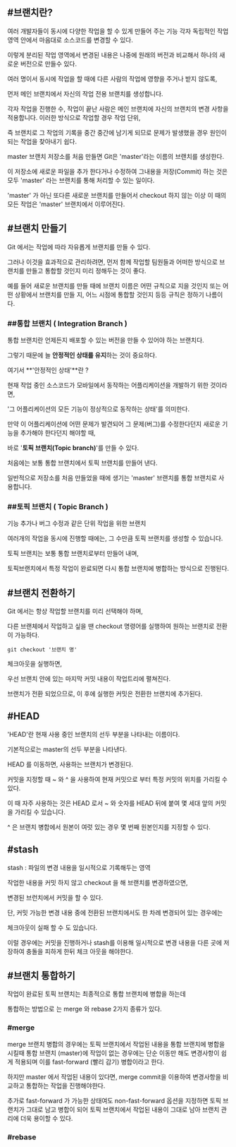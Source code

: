 ## #브랜치란?

여러 개발자들이 동시에 다양한 작업을 할 수 있게 만들어 주는 기능 각자 독립적인 작업 영역 안에서 마음대로 소스코드를 변경할 수 있다. 

이렇게 분리된 작업 영역에서 변경된 내용은 나중에 원래의 버전과 비교해서 하나의 새로운 버전으로 만들수 있다.

여러 명이서 동시에 작업을 할 때에 다른 사람의 작업에 영향을 주거나 받지 않도록, 

먼저 메인 브랜치에서 자신의 작업 전용 브랜치를 생성합니다. 

각자 작업을 진행한 수, 작업이 끝난 사람은 메인 브랜치에 자신의 브랜치의 변경 사항을 적용합니다. 이러한 방식으로 작업할 경우 작업 단위, 

즉 브랜치로 그 작업의 기록을 중간 중간에 남기게 되므로 문제가 발생했을 경우 원인이 되는 작업을 찾아내기 쉽다.

master 브랜치 저장소를 처음 만들면 Git은 'master'라는 이름의 브랜치를 생성한다. 

이 저장소에 새로운 파일을 추가 한다거나 수정하여 그내용을 저장(Commit) 하는 것은 모두 'master' 라는 브랜치를 통해 처리할 수 있는 일이다.

'master' 가 아닌 또다른 새로운 브랜치를 만들어서 checkout 하지 않는 이상 이 때의 모든 작업은 'master' 브랜치에서 이루어진다.

## #브랜치 만들기

Git 에서는 작업에 따라 자유롭게 브랜치를 만들 수 있다. 

그러나 이것을 효과적으로 관리하려면, 먼저 함께 작업할 팀원들과 어떠한 방식으로 브랜치를 만들고 통합할 것인지 미리 정해두는 것이 좋다. 

예를 들어 새로운 브랜치를 만들 때에 브랜치 이름은 어떤 규칙으로 지을 것인지 또는 어떤 상황에서 브랜치를 만들 지, 어느 시점에 통합할 것인지 등등 규칙은 정하기 나름이다.

### ##통합 브랜치 ( Integration Branch )

통합 브랜치란 언제든지 배포할 수 있는 버전을 만들 수 있어야 하는 브랜치다. 

그렇기 때문에 늘 **안정적인 상태를 유지**하는 것이 중요하다. 

여기서 **'안정적인 상태'**란 ?

현재 작업 중인 소스코드가 모바일에서 동작하는 어플리케이션을 개발하기 위한 것이라면, 

'그 어플리케이션의 모든 기능이 정상적으로 동작하는 상태'를 의미한다.

만약 이 어플리케이션에 어떤 문제가 발견되어 그 문제(버그)를 수정한다던지 새로운 기능을 추가해야 한다던지 해야할 때, 

바로 '**토픽 브랜치(Topic branch)**'를 만들 수 있다. 

처음에는 보통 통합 브랜치에서 토픽 브랜치를 만들어 낸다.

일반적으로 저장소를 처음 만들었을 때에 생기는 'master' 브랜치를 통합 브랜치로 사용합니다.

### ##토픽 브랜치 ( Topic Branch )

기능 추가나 버그 수정과 같은 단위 작업을 위한 브랜치

여러개의 작업을 동시에 진행할 때에는, 그 수만큼 토픽 브랜치를 생성할 수 있습니다.

토픽 브랜치는 보통 통합 브랜치로부터 만들어 내며,

토픽브랜치에서 특정 작업이 완료되면 다시 통합 브랜치에 병합하는 방식으로 진행된다.

## #브랜치 전환하기

Git 에서는 항상 작업할 브랜치를 미리 선택해야 하며,

다른 브랜체에서 작업하고 싶을 땐 checkout 명령어를 실행하여 원하는 브랜치로 전환이 가능하다.

```
git checkout '브랜치 명'
```

체크아웃을 실행하면,

우선 브랜치 안에 있는 마지막 커밋 내용이 작업트리에 펼쳐진다.

브랜치가 전환 되었으므로, 이 후에 실행한 커밋은 전환한 브랜치에 추가된다.

## #HEAD

'HEAD'란 현재 사용 중인 브랜치의 선두 부분을 나타내는 이름이다.

기본적으로는 master의 선두 부분을 나타낸다.

HEAD 를 이동하면, 사용하는 브랜치가 변경된다.

커밋을 지정할 때 ~ 와 ^ 을 사용하여 현재 커밋으로 부터 특정 커밋의 위치를 가리킬 수 있다.

이 때 자주 사용하는 것은 HEAD 로서 ~ 와 숫자를 HEAD 뒤에 붙여 몇 세대 앞의 커밋을 가리킬 수 있습니다.

^ 은 브랜치 병합에서 원본이 여럿 있는 경우 몇 번째 원본인지를 지정할 수 있다.


## #stash

stash : 파일의 변경 내용을 일시적으로 기록해두는 영역

작업한 내용을 커밋 하지 않고 checkout 을 해 브랜치를 변경하였으면,

변경된 브런치에서 커밋을 할 수 있다.

단, 커밋 가능한 변경 내용 중에 전환된 브랜치에서도 한 차례 변경되어 있는 경우에는

체크아웃이 실패 할 수 도 있습니다.

이럴 경우에는 커밋을 진행하거나 stash를 이용해 일시적으로 변경 내용을 다른 곳에 저장하여 충돌을 피하게 한뒤 체크 아웃을 해야한다.


## #브랜치 통합하기

작업이 완료된 토픽 브랜치는 최종적으로 통합 브랜치에 병합을 하는데

통합하는 방법으로 는 merge 와 rebase 2가지 종류가 있다.

### #merge

merge 브랜치 병합의 경우에는 토픽 브랜치에서 작업된 내용을 통합 브랜치에 병합을 시킬때
통합 브랜치 (master)에 작업이 없는 경우에는 단순 이동만 해도 변경사항이 쉽게 적용되며 이를 fast-forward (빨리 감기) 병합이라고 한다.

하지만 master 에서 작업된 내용이 있다면, merge commit을 이용하여 변경사항을 비교하고 통합하는 작업을 진행해야한다.

추가로 fast-forward 가 가능한 상태여도 non-fast-forward 옵션을 지정하면
토픽 브랜치가 그대로 남고 병합이 되어 토픽 브랜치에서 작업된 내용이 그대로 남아
브랜치 관리에 더욱 용이할 수 있다.

### #rebase

